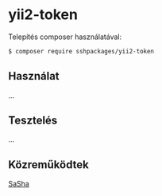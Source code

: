# yii2-token

Telepítés composer használatával:

```bash
$ composer require sshpackages/yii2-token
```

## Használat
...
  
## Tesztelés
...

## Közreműködtek
[SaSha](https://gitlab.com/sanyisasha)  
